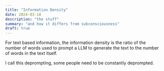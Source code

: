 ```yaml
---
title: "Information Density"
date: 2024-03-18
description: "the stuff"
summary: "and how it differs from subconsciousness"
draft: true
---
```


For text based information, the information density is the ratio of the number of words used to prompt a LLM to generate the text to the number of words in the text itself.

I call this deprompting, some people need to be constantly deprompted.
